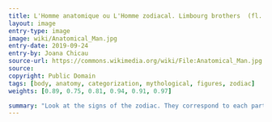 ```yaml
---
title: L'Homme anatomique ou L'Homme zodiacal. Limbourg brothers  (fl. 1402–1416)
layout: image
entry-type: image
image: wiki/Anatomical_Man.jpg
entry-date: 2019-09-24
entry-by: Joana Chicau
source-url: https://commons.wikimedia.org/wiki/File:Anatomical_Man.jpg
source:
copyright: Public Domain
tags: [body, anatomy, categorization, mythological, figures, zodiac]
weights: [0.89, 0.75, 0.81, 0.94, 0.91, 0.97]

summary: "Look at the signs of the zodiac. They correspond to each part of the body, starting with Pisces, the feet, and working up their way to the head, with Aries, the ram, that has sacred connotations. In each top corner are painted the arms of the Duke of Berry. Each area is complemented by four Latin inscriptions describing the properties of each sign according to the four complexions (hot, cold, wet or dry), the four temperaments (choleric, melancholic, sanguine and phlegmatic) and the four cardinal points - 'Aries, Leo and Sagittarius are warm and dry, choleric, masculine, Eastern' in the upper left; 'Taurus, Virgo and Capricorn are cold and dry, melancholy, female, Western' in the upper right; 'Gemini, Aquarius and Libra are hot and humid, sanguine, masculine, Southern' in the lower left; 'Cancer, Scorpio and Pisces are cold and wet, phlegmatic, feminine, Northern' in the lower right."
---
```

